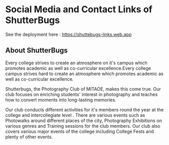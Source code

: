 # Social Media and Contact Links of ShutterBugs
See the deployment here : https://shuttebugs-links.web.app

## About ShutterBugs
Every college strives to create an atmosphere on it's campus which promotes academic as well as co-curricular excellence.Every college campus strives hard to create an atmosphere which promotes academic as well as co-curricular excellence.

Shutterbugs, the Photography Club of MITAOE, makes this come true. Our club focuses on enriching students' interest in photography and teaches how to convert moments into long-lasting memories.

Our club conducts different activities for it's members round the year at the college and intercollegiate level . There are various events such as Photowalks around different places of the city, Photography Exhibitions on various genres and Training sessions for the club members. Our club also covers various major events of the college including College Fests and plenty of other events.